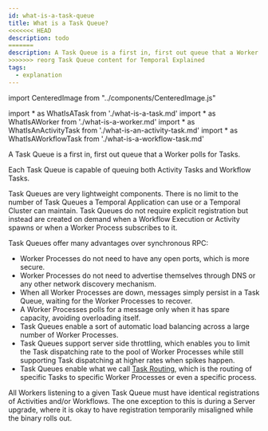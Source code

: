 ```yaml
---
id: what-is-a-task-queue
title: What is a Task Queue?
<<<<<<< HEAD
description: todo
=======
description: A Task Queue is a first in, first out queue that a Worker Process polls for Tasks.
>>>>>>> reorg Task Queue content for Temporal Explained
tags:
  - explanation
---
```


import CenteredImage from "../components/CenteredImage.js"

<!-- prettier-ignore -->
import * as WhatIsATask from './what-is-a-task.md'
import * as WhatIsAWorker from './what-is-a-worker.md'
import * as WhatIsAnActivityTask from './what-is-an-activity-task.md'
import * as WhatIsAWorkflowTask from './what-is-a-workflow-task.md'

A Task Queue is a first in, first out queue that a <preview page={WhatIsAWorker}>Worker</preview> polls for <preview page={WhatIsATask}>Tasks</preview>.

Each Task Queue is capable of queuing both <preview page={WhatIsAnActivityTask}>Activity Tasks</preview> and <preview page={WhatIsAWorkflowTask}>Workflow Tasks</preview>.

<CenteredImage
imagePath="/diagrams/task-queue.svg"
title="Task Queues component"
imageSize="75"
/>

Task Queues are very lightweight components.
There is no limit to the number of Task Queues a Temporal Application can use or a Temporal Cluster can maintain.
Task Queues do not require explicit registration but instead are created on demand when a Workflow Execution or Activity spawns or when a Worker Process subscribes to it.

Task Queues offer many advantages over synchronous RPC:

- Worker Processes do not need to have any open ports, which is more secure.
- Worker Processes do not need to advertise themselves through DNS or any other network discovery mechanism.
- When all Worker Processes are down, messages simply persist in a Task Queue, waiting for the Worker Processes to recover.
- A Worker Processes polls for a message only when it has spare capacity, avoiding overloading itself.
- Task Queues enable a sort of automatic load balancing across a large number of Worker Processes.
- Task Queues support server side throttling, which enables you to limit the Task dispatching rate to the pool of Worker Processes while still supporting Task dispatching at higher rates when spikes happen.
- Task Queues enable what we call [Task Routing](#task-routing), which is the routing of specific Tasks to specific Worker Processes or even a specific process.

All Workers listening to a given Task Queue must have identical registrations of Activities and/or Workflows.
The one exception to this is during a Server upgrade, where it is okay to have registration temporarily misaligned while the binary rolls out.
